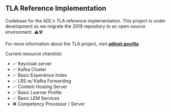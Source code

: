 ## TLA Reference Implementation
Codebase for the ADL's TLA reference implementation.  This project is under development as we migrate the 2019 repository to an open-source environment.  ⚠🛠
 
For more information about the TLA project, visit **[adlnet.gov/tla](https://adlnet.gov/projects/tla)**.

Current resource checklist:
- ✅ Keycloak server 
- ✅ Kafka Cluster 
- ✅ Basic Experience Index
- ✅ LRS w/ Kafka Forwarding
- ✅ Content Hosting Server
- ✅ Basic Learner Profile
- ✅ Basic LEM Services
- ❌ Competency Processor / Server
